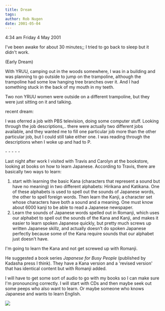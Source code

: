 ```yaml
---
title: Dream
tags: 
author: Rob Nugen
date: 2001-05-04
---
```


<p class=date>4:34 am Friday 4 May 2001</p>

<p>I've been awake for about 30 minutes;; I tried to
go back to sleep but it didn't work.</p>

<p class=note>(Early Dream)</p>

<p class=dream>With YRUU, camping out in  the woods
somewhere, I was in a building and was planning to go
outside  to jump on the trampoline, although the 
trampoline had some low  hanging tree branches over
it.  And I had something stuck in the back of my mouth
 in  my teeth.</p>

<p class=dream>Two non YRUU women were outside on a
different trampoline, but they were just sitting on it
and talking.</p>

<p class=note>recent  dream:</p>

<p class=dream>I was oferred a job with PBS
television, doing some computer stuff.   Looking
through the job descriptions,.. there were actually
two different jobs available, and they wanted me  to
fill one particular job more than the other particular
job, but I could still take either one.  I was reading
through the  descriptions when I woke up and had to
P.</p>

<p>- - - - -</p>

<p>Last  night  after work I visited with Travis and
Carolyn at the bookstore, looking at books on how to
learn Japanese.  According to Travis, there are
basically two ways to learn:</p>

<ol>
<li>start  with learning the  basic Kana (characters
that represent a sound  but  have no meaning) in two
different alphabets:  Hirikana and Katikana.   One of
these alphabets is used to spell out the sounds of
Japanese words, the other to spell foreign  words. 
Then learn  the Kanji, a character set whose
characters have both a sound and a meaning.  One must
know about 6000 kanji to be able to read a Japanese
newspaper.</li>

<li>Learn the sounds of Japanese words spelled out in
Romanji, which uses our alphabet to spell out  the
sounds of the Kana  and Kanji, and makes it easier to
learn spoken  Japanese quickly, but pretty much screws
up written Japanese skillz, and actually doesn't do
spoken Japanese perfectly because some of the Kana
require sounds that our alphabet just doesn't
have.</li>
</ol>

<p>I'm  going to learn the Kana and not get  screwed
up with Romanji.</p>

<p>He suggested a book  series <em>Japanese for Busy
People</em> (published by Kadasha press I think). 
They have a Kana version and a 'revised version' that
has identical content but with Romanji added.</p>

<p>I will  have to get some sort of audio to go with
my books so I can make sure I'm pronouncing correctly.
 I will start with CDs and then maybe seek out some
peeps who also want to learn.  Or maybe someone who
knows Japanese and wants to learn English.</p>

<p><img src="/images/rob/wL-ROB.gif"/></p>
